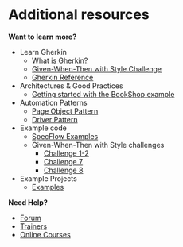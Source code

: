 Additional resources
===================

__Want to learn more?__

* Learn Gherkin
  * [What is Gherkin?](https://specflow.org/bdd/gherkin/)
  * [Given-When-Then with Style Challenge](https://specflow.org/blog/the-given-when-then-with-style-challenge/)
  * [Gherkin Reference](https://docs.specflow.org/projects/specflow/en/latest/Gherkin/Gherkin-Reference.html)
* Architectures & Good Practices
  * [Getting started with the BookShop example](https://docs.specflow.org/projects/specflow/en/latest/Getting-Started/Getting-Started-With-An-Example.html)
* Automation Patterns
  * [Page Object Pattern](https://docs.specflow.org/projects/specflow/en/latest/Guides/PageObjectModel.html)
  * [Driver Pattern](https://docs.specflow.org/projects/specflow/en/latest/Guides/DriverPattern.html)
* Example code
  * [SpecFlow Examples](https://github.com/SpecFlowOSS/SpecFlow-Examples)
  * Given-When-Then with Style challenges
    * [Challenge 1-2](https://github.com/SpecFlowOSS/gwt-with-style-challenge1-2)
    * [Challenge 7](https://github.com/SpecFlowOSS/gwt-with-style-challenge7)
    * [Challenge 8](https://github.com/SpecFlowOSS/gwt-with-style-challenge8)
* Example Projects
    * [Examples](https://docs.specflow.org/en/latest/Examples.html)

__Need Help?__

* [Forum](https://support.specflow.org/hc/en-us/community/topics)
* [Trainers](https://specflow.org/trainers/)
* [Online Courses](https://specflow.org/online-courses/)
